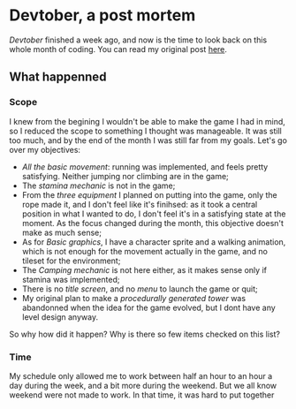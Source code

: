 # Devtober, a post mortem

*Devtober* finished a week ago, and now is the time to look back on this whole month of coding.
You can read my original post [here](http://www.blog.tronica.io/climbing-the-tower).

## What happenned

### Scope

I knew from the begining I wouldn't be able to make the game I had in mind, so I reduced the scope to something I thought was manageable. It was still too much, and by the end of the month I was still far from my goals.
Let's go over my objectives:

- *All the basic movement*: running was implemented, and feels pretty satisfying. Neither jumping nor climbing are in the game;
- The *stamina mechanic* is not in the game;
- From the *three equipment* I planned on putting into the game, only the rope made it, and I don't feel like it's finihsed: as it took a central position in what I wanted to do, I don't feel it's in a satisfying state at the moment. As the focus changed during the month, this objective doesn't make as much sense;
- As for *Basic graphics*, I have a character sprite and a walking animation, which is not enough for the movement actually in the game, and no tileset for the environment;
- The *Camping mechanic* is not here either, as it makes sense only if stamina was implemented;
- There is no *title screen*, and no *menu* to launch the game or quit;
- My original plan to make a *procedurally generated tower* was abandonned when the idea for the game evolved, but I dont have any level design anyway.

So why how did it happen? Why is there so few items checked on this list?

### Time

My schedule only allowed me to work between half an hour to an hour a day during the week, and a bit more during the weekend. But we all know weekend were not made to work. In that time, it was hard to put together
